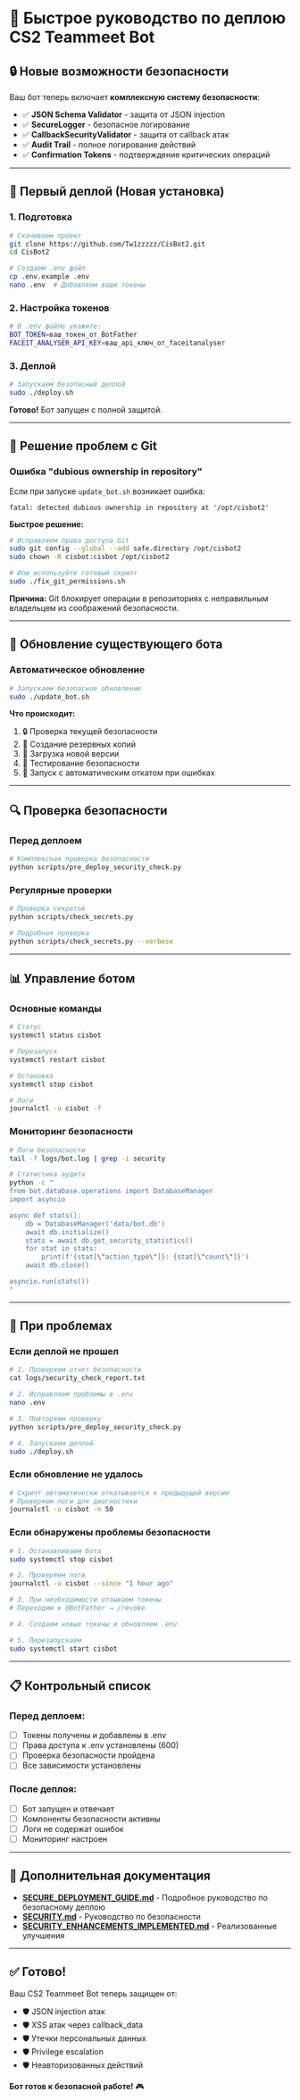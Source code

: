 # 🚀 Быстрое руководство по деплою CS2 Teammeet Bot

## 🔒 Новые возможности безопасности

Ваш бот теперь включает **комплексную систему безопасности**:
- ✅ **JSON Schema Validator** - защита от JSON injection
- ✅ **SecureLogger** - безопасное логирование
- ✅ **CallbackSecurityValidator** - защита от callback атак
- ✅ **Audit Trail** - полное логирование действий
- ✅ **Confirmation Tokens** - подтверждение критических операций

---

## 🚀 Первый деплой (Новая установка)

### 1. Подготовка
```bash
# Скачиваем проект
git clone https://github.com/Tw1zzzzz/CisBot2.git
cd CisBot2

# Создаем .env файл
cp .env.example .env
nano .env  # Добавляем ваши токены
```

### 2. Настройка токенов
```bash
# В .env файле укажите:
BOT_TOKEN=ваш_токен_от_BotFather
FACEIT_ANALYSER_API_KEY=ваш_api_ключ_от_faceitanalyser
```

### 3. Деплой
```bash
# Запускаем безопасный деплой
sudo ./deploy.sh
```

**Готово!** Бот запущен с полной защитой.

---

## 🔧 Решение проблем с Git

### Ошибка "dubious ownership in repository"

Если при запуске `update_bot.sh` возникает ошибка:
```
fatal: detected dubious ownership in repository at '/opt/cisbot2'
```

**Быстрое решение:**
```bash
# Исправляем права доступа Git
sudo git config --global --add safe.directory /opt/cisbot2
sudo chown -R cisbot:cisbot /opt/cisbot2

# Или используйте готовый скрипт
sudo ./fix_git_permissions.sh
```

**Причина:** Git блокирует операции в репозиториях с неправильным владельцем из соображений безопасности.

---

## 🔄 Обновление существующего бота

### Автоматическое обновление
```bash
# Запускаем безопасное обновление
sudo ./update_bot.sh
```

**Что происходит:**
1. 🔒 Проверка текущей безопасности
2. 💾 Создание резервных копий
3. 🔄 Загрузка новой версии
4. 🧪 Тестирование безопасности
5. 🚀 Запуск с автоматическим откатом при ошибках

---

## 🔍 Проверка безопасности

### Перед деплоем
```bash
# Комплексная проверка безопасности
python scripts/pre_deploy_security_check.py
```

### Регулярные проверки
```bash
# Проверка секретов
python scripts/check_secrets.py

# Подробная проверка
python scripts/check_secrets.py --verbose
```

---

## 📊 Управление ботом

### Основные команды
```bash
# Статус
systemctl status cisbot

# Перезапуск
systemctl restart cisbot

# Остановка
systemctl stop cisbot

# Логи
journalctl -u cisbot -f
```

### Мониторинг безопасности
```bash
# Логи безопасности
tail -f logs/bot.log | grep -i security

# Статистика аудита
python -c "
from bot.database.operations import DatabaseManager
import asyncio

async def stats():
    db = DatabaseManager('data/bot.db')
    await db.initialize()
    stats = await db.get_security_statistics()
    for stat in stats:
        print(f'{stat[\"action_type\"]}: {stat[\"count\"]}')
    await db.close()

asyncio.run(stats())
"
```

---

## 🚨 При проблемах

### Если деплой не прошел
```bash
# 1. Проверяем отчет безопасности
cat logs/security_check_report.txt

# 2. Исправляем проблемы в .env
nano .env

# 3. Повторяем проверку
python scripts/pre_deploy_security_check.py

# 4. Запускаем деплой
sudo ./deploy.sh
```

### Если обновление не удалось
```bash
# Скрипт автоматически откатывается к предыдущей версии
# Проверяем логи для диагностики
journalctl -u cisbot -n 50
```

### Если обнаружены проблемы безопасности
```bash
# 1. Останавливаем бота
sudo systemctl stop cisbot

# 2. Проверяем логи
journalctl -u cisbot --since "1 hour ago"

# 3. При необходимости отзываем токены
# Переходим к @BotFather → /revoke

# 4. Создаем новые токены и обновляем .env

# 5. Перезапускаем
sudo systemctl start cisbot
```

---

## 📋 Контрольный список

### Перед деплоем:
- [ ] Токены получены и добавлены в .env
- [ ] Права доступа к .env установлены (600)
- [ ] Проверка безопасности пройдена
- [ ] Все зависимости установлены

### После деплоя:
- [ ] Бот запущен и отвечает
- [ ] Компоненты безопасности активны
- [ ] Логи не содержат ошибок
- [ ] Мониторинг настроен

---

## 🔗 Дополнительная документация

- **[SECURE_DEPLOYMENT_GUIDE.md](SECURE_DEPLOYMENT_GUIDE.md)** - Подробное руководство по безопасному деплою
- **[SECURITY.md](SECURITY.md)** - Руководство по безопасности
- **[SECURITY_ENHANCEMENTS_IMPLEMENTED.md](SECURITY_ENHANCEMENTS_IMPLEMENTED.md)** - Реализованные улучшения

---

## ✅ Готово!

Ваш CS2 Teammeet Bot теперь защищен от:
- 🛡️ JSON injection атак
- 🛡️ XSS атак через callback_data  
- 🛡️ Утечки персональных данных
- 🛡️ Privilege escalation
- 🛡️ Неавторизованных действий

**Бот готов к безопасной работе!** 🎮